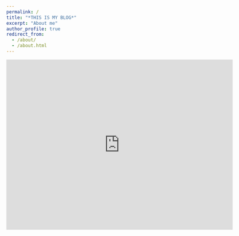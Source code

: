 ```yaml
---
permalink: /
title: "*THIS IS MY BLOG*"
excerpt: "About me"
author_profile: true
redirect_from: 
  - /about/
  - /about.html
---
```


<iframe src="https://www.google.com/maps/embed?pb=!1m18!1m12!1m3!1d2482.3899243705723!2d-0.13618908469337332!3d51.52440767963787!2m3!1f0!2f0!3f0!3m2!1i1024!2i768!4f13.1!3m3!1m2!1s0x0%3A0x322b4a722d86bafd!2sCivil%2C%20Environmental%20%26%20Geomatic%20Eng!5e0!3m2!1sen!2suk!4v1612032936678!5m2!1sen!2suk" width="600" height="450" frameborder="0" style="border:0;" allowfullscreen="" aria-hidden="false" tabindex="0"></iframe>

